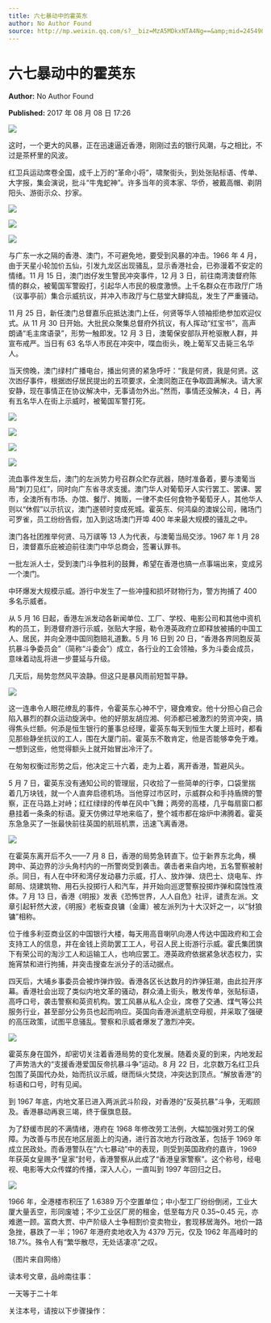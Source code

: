 ```yaml
---
title: 六七暴动中的霍英东
author: No Author Found
source: http://mp.weixin.qq.com/s?__biz=MzA5MDkxNTA4Ng==&amp;mid=2454906345&amp;idx=1&amp;sn=771138013b62c11e8e70e861331c0fb2&amp;chksm=87a22d88b0d5a49e8cab3c6f3324b3228462f5ce798074219e93b157ca9c4c77501c6a3da901&poc_token=HJ_Do2ejHyO-wNZGG8Q1S8FdPgy1YBBEob-nUEme
---
```


# 六七暴动中的霍英东

**Author:** No Author Found

**Published:** 2017 年 08 月 08 日 17:26

![](http://mmbiz.qpic.cn/mmbiz_jpg/PJWG74pLsMY6VjSs8icl92DouG8adAGS0ibIkmicA6dYrXchQel1ic3LTtD572I9r9sbW2tOnBvpibgicAXRcdc4p5aA/0?wx_fmt=jpeg)

这时，一个更大的风暴，正在迅速逼近香港，刚刚过去的银行风潮，与之相比，不过是茶杯里的风波。

红卫兵运动席卷全国，成千上万的“革命小将”，啸聚街头，到处张贴标语、传单、大字报，集会演说，批斗“牛鬼蛇神”。许多当年的资本家、华侨，被戴高帽、剃阴阳头、游街示众、抄家。

![](http://mmbiz.qpic.cn/mmbiz/z9433rAGTDdSDm2ibHXVoTQTQvqoUmKgrib122LUF6wsF4Xvg7ibLjv7OM9iatUblUicysBvxS5orlvwwJMicT9OxUyQ/0?wx_fmt=png)

![](http://mmbiz.qpic.cn/mmbiz_jpg/PJWG74pLsMYg8rLuFRJxwyNkA3NShfOULVwsPmsx0ZibkZ7odwHAzL3cqBnOY3sugx80caI7Vj0qNblOmYUxthA/0?wx_fmt=jpeg)

![](http://mmbiz.qpic.cn/mmbiz/z9433rAGTDdSDm2ibHXVoTQTQvqoUmKgrVq9I9KhibZ9B7Gm5Yz2oCUtLibm2DeF5kd1P9oBhAicvULFUd1PcowGjw/0?wx_fmt=png)

与广东一水之隔的香港、澳门，不可避免地，要受到风暴的冲击。1966 年 4 月，由于天星小轮加价五仙，引发九龙区出现骚乱，显示香港社会，已弥漫着不安定的情绪。11 月 15 日，澳门凼仔发生警民冲突事件，12 月 3 日，前往南湾澳督府陈情的群众，被葡国军警殴打，引起华人市民的极度激愤。上千名群众在市政厅广场（议事亭前）集合示威抗议，并冲入市政厅与仁慈堂大肆捣乱，发生了严重骚动。

11 月 25 日，新任澳门总督嘉乐庇抵达澳门上任，何贤等华人领袖拒绝参加欢迎仪式。从 11 月 30 日开始。大批民众聚集总督府外抗议，有人挥动“红宝书”，高声朗诵“毛主席语录”，形势一触即发。12 月 3 日，澳葡保安部队开枪驱散人群，并宣布戒严。当日有 63 名华人市民在冲突中，喋血街头，晚上葡军又击毙三名华人。

当天傍晚，澳门绿村广播电台，播出何贤的紧急呼吁：“我是何贤，我是何贤。这次凼仔事件，根据凼仔居民提出的五项要求，全澳同胞正在争取圆满解决。请大家安静，现在事情正在协议解决中，无事请勿外出。”然而，事情还没解决，4 日，再有五名华人在街上示威时，被葡国军警打死。

![](http://mmbiz.qpic.cn/mmbiz_jpg/PJWG74pLsMYg8rLuFRJxwyNkA3NShfOU6vv8HpzIsIia0jr1A32MMUhp0VibcZnpA2numicjjDy6DiaxfxCPibqWarQ/0?wx_fmt=jpeg)

![](http://mmbiz.qpic.cn/mmbiz_jpg/PJWG74pLsMYg8rLuFRJxwyNkA3NShfOUK6zh6noY8Sf7ianbfUpCqEYKpRWoq2RZB5uib3urLsC8botxr2ia0u9Cg/0?wx_fmt=jpeg)

![](http://mmbiz.qpic.cn/mmbiz_jpg/PJWG74pLsMYg8rLuFRJxwyNkA3NShfOUNfca3SiahG4bqy25S5IzNAogJyx4g9jBLV6zzrTUnt5iaSeqZF9XFFFg/0?wx_fmt=jpeg)

![](http://mmbiz.qpic.cn/mmbiz_jpg/PJWG74pLsMYg8rLuFRJxwyNkA3NShfOUMKicQiazJpB0dDzgCQnVjIxShb7sO5pkJDiat7Ea0iax3MWn7CTmwic5rzg/0?wx_fmt=jpeg)

流血事件发生后，澳门的左派势力号召群众贮存武器，随时准备着，要与澳葡当局“刺刀见红”，同时向广东省寻求支援。澳门华人对葡萄牙人实行罢工、罢课、罢市，全澳所有市场、办馆、餐厅、摊贩，一律不卖任何食物予葡萄牙人，其他华人则以“休假”以示抗议，澳门遂顿时变成死城。霍英东、何鸿燊的澳娱公司，赌场门可罗雀，员工纷纷告假，加入到这场澳门开埠 400 年来最大规模的骚乱之中。

澳门各社团推举何贤、马万祺等 13 人为代表，与澳葡当局交涉。1967 年 1 月 28 日，澳督嘉乐庇被迫前往澳门中华总商会，签署认罪书。

一批左派人士，受到澳门斗争胜利的鼓舞，希望在香港也搞一点事端出来，变成另一个澳门。

中环爆发大规模示威。游行中发生了一些冲撞和损坏财物行为，警方拘捕了 400 多名示威者。

从 5 月 16 日起，香港左派发动各新闻单位、工厂、学校、电影公司和其他中资机构的员工，到港督府游行示威，张贴大字报，勒令港英政府立即释放被捕的中国工人、居民，并向全港中国同胞赔礼道歉。5 月 16 日到 20 日，“香港各界同胞反英抗暴斗争委员会”（简称“斗委会”）成立，各行业的工会领袖，多为斗委会成员，意味着动乱将进一步蔓延与升级。

几天后，局势忽然风平浪静。但这只是暴风雨前短暂平静。

![](http://mmbiz.qpic.cn/mmbiz_jpg/PJWG74pLsMYg8rLuFRJxwyNkA3NShfOUgpiaCSHb6m3zzaTfLefhDiaQP5CKgaiaLYZZKZh2V94j2jTyWe1fuDG6g/0?wx_fmt=jpeg)

这一连串令人眼花缭乱的事件，令霍英东心神不宁，寝食难安。他十分担心自己会陷入暴烈的群众运动旋涡中。他的好朋友胡应湘、何添都已被激烈的劳资冲突，搞得焦头烂额。何添是恒生银行的董事总经理，霍英东每天到恒生大厦上班时，都看见那些静坐抗议的工人，围在大厦门前。霍英东不敢肯定，他是否能够幸免于难。一想到这些，他觉得额头上就开始冒出冷汗了。

在匆匆权衡过形势之后，他决定三十六着，走为上着，离开香港，暂避风头。

5 月 7 日，霍英东没有通知公司的管理层，只收拾了一些简单的行李，口袋里揣着几万块钱，就一个人直奔启德机场。当他穿过市区时，示威群众和手持盾牌的警察，正在马路上对峙；红红绿绿的传单在风中飞舞；两旁的高楼，几乎每扇窗口都悬挂着一条条的标语。夏天仿佛过早地来临了，整个城市都在熔炉中沸腾着。霍英东急急买了一张最快前往英国的航班机票，迅速飞离香港。

![](http://mmbiz.qpic.cn/mmbiz_jpg/PJWG74pLsMYg8rLuFRJxwyNkA3NShfOUoRaISKs0ZaYU5dnMwHQGibeLicmvI86V03b49GxX3eQI93ibib1fZDafCQ/0?wx_fmt=jpeg)

在霍英东离开后不久——7 月 8 日，香港的局势急转直下。位于新界东北角，横跨中、英边界的沙头角村内的一所警岗受到袭击。袭击者来自内地，五名警察被射杀。同日，有人在中环和湾仔发动暴力示威，打人、放炸弹、烧巴士、烧电车、炸邮局、烧建筑物、用石头投掷行人和汽车，并开始向巡逻警察投掷炸弹和腐蚀性液体。7 月 13 日，香港《明报》发表《恐怖世界，人人自危》社评，谴责左派。文章引起轩然大波，《明报》老板查良镛（金庸）被左派列为十大汉奸之一，以“豺狼镛”相称。

位于维多利亚商业区的中国银行大楼，每天用高音喇叭向港人传达中国政府和工会支持工人的信息，并在金钱上资助罢工工人，号召人民上街游行示威。霍氏集团旗下有荣公司的淘沙工人和运输工人，也响应罢工。港英政府依据紧急状态权力，实施宵禁和进行拘捕，并突击搜查左派分子的活动据点。

四天后，大埔乡事委员会被炸弹炸毁。香港各区长达数月的炸弹狂潮，由此拉开序幕。香港社会出现了类似内地文革的骚动，群众涌上街头，散发传单，张贴标语，高呼口号，袭击警察和英资机构。罢工风暴从私人企业，席卷了交通、煤气等公共服务行业，甚至部分公务员也起而响应。英国向香港派遣航空母舰，并采取了强硬的高压政策，试图平息骚乱。警察和示威者爆发了激烈冲突。

![](http://mmbiz.qpic.cn/mmbiz_jpg/PJWG74pLsMYg8rLuFRJxwyNkA3NShfOUZiaxediaC19Cogw9N8b3wLvgU61E0zich4SibVjoIlOIJstFV2Z7pyrFYA/0?wx_fmt=jpeg)

霍英东身在国外，却密切关注着香港局势的变化发展。随着炎夏的到来，内地发起了声势浩大的“支援香港爱国反帝抗暴斗争”运动。8 月 22 日，北京数万名红卫兵包围了英国代办处，始而抗议示威，继而纵火焚烧，冲突达到顶点。“解放香港”的标语和口号，时有见闻。

到 1967 年底，内地文革已进入两派武斗阶段，对香港的“反英抗暴”斗争，无暇顾及。香港暴动再衰三竭，终于偃旗息鼓。

为了舒缓市民的不满情绪，港府在 1968 年修改劳工法例，大幅加强对劳工的保障。为改善与市民在地区层面上的沟通，进行首次地方行政改革，包括于 1969 年成立民政处。而香港警队在“六七暴动”中的表现，则受到英国政府的嘉许，1969 年获英女皇赐予“皇家”封号，香港警察从此成了“香港皇家警察”。这个称号，经电视、电影等大众传媒的传播，深入人心，一直叫到 1997 年回归之日。

![](http://mmbiz.qpic.cn/mmbiz_jpg/PJWG74pLsMYg8rLuFRJxwyNkA3NShfOUreN710blicGN4quWwV87RZn7ksBkeOJ1AKOY4yOaNbQB2FklLJAvhDw/0?wx_fmt=jpeg)

1966 年，全港楼市积压了 1.6389 万个空置单位；中小型工厂纷纷倒闭，工业大厦大量丢空，形同废墟；不少工业区厂房的租金，低至每方尺 0.35~0.45 元，亦难邀一顾。富商大贾、中产阶级人士争相割价变卖物业，套现移居海外。地价一路急挫，暴跌了一半；1967 年港府卖地收入为 4379 万元，仅及 1962 年高峰时的 18.7%。殊令人有“繁华散尽，无处话凄凉”之叹。

（图片来自网络）

读本号文章，品岭南往事：

一天等于二十年

关注本号，请按以下步骤操作：
